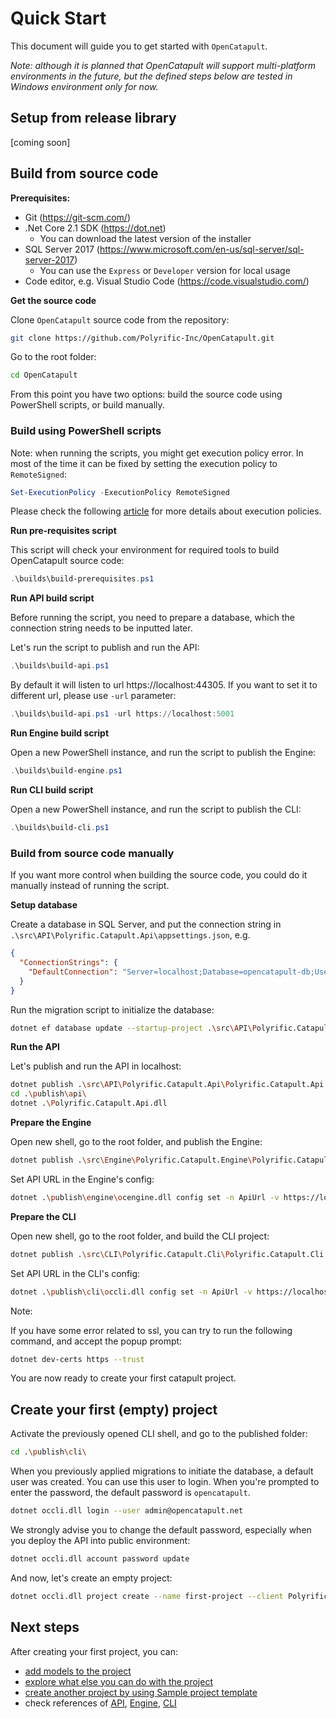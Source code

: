 # Quick Start

This document will guide you to get started with `OpenCatapult`.

_Note: although it is planned that OpenCatapult will support multi-platform environments in the future, but the defined steps below are tested in Windows environment only for now._

## Setup from release library

[coming soon]

## Build from source code

**Prerequisites:**

- Git (https://git-scm.com/)
- .Net Core 2.1 SDK (https://dot.net)
  - You can download the latest version of the installer
- SQL Server 2017 (https://www.microsoft.com/en-us/sql-server/sql-server-2017)
  - You can use the `Express` or `Developer` version for local usage
- Code editor, e.g. Visual Studio Code (https://code.visualstudio.com/)

**Get the source code**

Clone `OpenCatapult` source code from the repository:

```sh
git clone https://github.com/Polyrific-Inc/OpenCatapult.git
```

Go to the root folder:

```sh
cd OpenCatapult
```

From this point you have two options: build the source code using PowerShell scripts, or build manually.

### Build using PowerShell scripts

Note: when running the scripts, you might get execution policy error. In most of the time it can be fixed by setting the execution policy to `RemoteSigned`:
```powershell
Set-ExecutionPolicy -ExecutionPolicy RemoteSigned
```

Please check the following [article](https://docs.microsoft.com/en-us/powershell/module/microsoft.powershell.core/about/about_execution_policies?view=powershell-6) for more details about execution policies.

**Run pre-requisites script**

This script will check your environment for required tools to build OpenCatapult source code:
```powershell
.\builds\build-prerequisites.ps1
```

**Run API build script**

Before running the script, you need to prepare a database, which the connection string needs to be inputted later.

Let's run the script to publish and run the API:
```powershell
.\builds\build-api.ps1
```

By default it will listen to url https://localhost:44305. If you want to set it to different url, please use `-url` parameter:
```powershell
.\builds\build-api.ps1 -url https://localhost:5001
```

**Run Engine build script**

Open a new PowerShell instance, and run the script to publish the Engine:
```powershell
.\builds\build-engine.ps1
```

**Run CLI build script**

Open a new PowerShell instance, and run the script to publish the CLI:
```powershell
.\builds\build-cli.ps1
```

### Build from source code manually

If you want more control when building the source code, you could do it manually instead of running the script.

**Setup database**

Create a database in SQL Server, and put the connection string in `.\src\API\Polyrific.Catapult.Api\appsettings.json`, e.g.

```json
{
  "ConnectionStrings": {
    "DefaultConnection": "Server=localhost;Database=opencatapult-db;User ID=sa;Password=sapassword;"
  }
}
```

Run the migration script to initialize the database:
```sh
dotnet ef database update --startup-project .\src\API\Polyrific.Catapult.Api\Polyrific.Catapult.Api.csproj --project .\src\API\Polyrific.Catapult.Api.Data\Polyrific.Catapult.Api.Data.csproj
```

**Run the API**

Let's publish and run the API in localhost:

```sh
dotnet publish .\src\API\Polyrific.Catapult.Api\Polyrific.Catapult.Api.csproj -c Release -o ..\..\..\publish\api
cd .\publish\api\
dotnet .\Polyrific.Catapult.Api.dll
```

**Prepare the Engine**

Open new shell, go to the root folder, and publish the Engine:

```sh
dotnet publish .\src\Engine\Polyrific.Catapult.Engine\Polyrific.Catapult.Engine.csproj -c Release -o ..\..\..\publish\engine
```

Set API URL in the Engine's config:

```sh
dotnet .\publish\engine\ocengine.dll config set -n ApiUrl -v https://localhost:5001
```

**Prepare the CLI**

Open new shell, go to the root folder, and build the CLI project:

```sh
dotnet publish .\src\CLI\Polyrific.Catapult.Cli\Polyrific.Catapult.Cli.csproj -c Release -o ..\..\..\publish\cli
```

Set API URL in the CLI's config:

```sh
dotnet .\publish\cli\occli.dll config set -n ApiUrl -v https://localhost:5001
```

Note:

If you have some error related to ssl, you can try to run the following command, and accept the popup prompt:
```sh
dotnet dev-certs https --trust
```

You are now ready to create your first catapult project.

## Create your first (empty) project

Activate the previously opened CLI shell, and go to the published folder:

```sh
cd .\publish\cli\
```

When you previously applied migrations to initiate the database, a default user was created. You can use this user to login. When you're prompted to enter the password, the default password is `opencatapult`.

```sh
dotnet occli.dll login --user admin@opencatapult.net
```

We strongly advise you to change the default password, especially when you deploy the API into public environment:

```sh
dotnet occli.dll account password update
```

And now, let's create an empty project:

```sh
dotnet occli.dll project create --name first-project --client Polyrific
```

## Next steps

After creating your first project, you can:
- [add models to the project](../user-guides/data-models.md)
- [explore what else you can do with the project](../user-guides/user-guides.md)
- [create another project by using Sample project template](../user-guides/sample-project.md)
- check references of [API](../api/api.md), [Engine](../engine/engine.md), [CLI](../cli/cli.md)